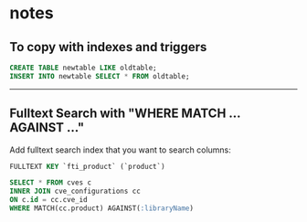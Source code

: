 # notes

## To copy with indexes and triggers
```sql
CREATE TABLE newtable LIKE oldtable;
INSERT INTO newtable SELECT * FROM oldtable;
```

---

## Fulltext Search with "WHERE MATCH ... AGAINST ..."
Add fulltext search index that you want to search columns:
```sql
FULLTEXT KEY `fti_product` (`product`)
```

```sql
SELECT * FROM cves c
INNER JOIN cve_configurations cc
ON c.id = cc.cve_id
WHERE MATCH(cc.product) AGAINST(:libraryName)
```